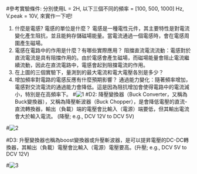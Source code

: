 #參考實驗條件: 分別使用L = 2H, 以下三個不同的頻率 = [100, 500, 1000] Hz, V.peak = 10V, 來實作一下吧!
1. 什麼是電感? 電感的單位是什麼？
電感是一種電性元件，其主要特性是對電流變化產生阻抗，並且能夠存儲磁場能量。當電流通過一個電感時，會在電感周圍產生磁場。
2. 電感在電路中的作用是什麼？有哪些實際應用？
阻擋直流電流流動：電感對於直流電流是具有阻擋作用的。由於電感會產生磁場，而磁場能量會阻止電流繼續流動，因此在直流電路中，電感會起到阻擋電流的作用。
2. 在上圖的三個實驗下，量測到的最大電流和電大電壓各別是多少？
3. 增加頻率對電路的電感反應有什麼預期影響？
通過能力變化：隨著頻率增加，電感對交流電流的通過能力會降低。這是因為阻抗增加會使得電路中的電流減小，特別是在高頻率下。
#![1](https://github.com/Antonypan/Small/assets/162288276/17d524ef-ef30-4ea2-a51f-32ba2a9538bc)
#D2: 降壓變換器（Buck Converter，又稱為Buck變換器），又稱為降壓斬波器（Buck Chopper），是會降低電壓的直流-直流轉換器，輸出（負載）端的電壓會比輸入（電源）端要低，但其輸出電流會大於輸入電流。 (降壓; e.g., DCV 12V to DCV 5V)


#![2](https://github.com/Antonypan/Small/assets/162288276/37cc3819-8825-4868-b93c-57ef24d38c5d)

#D3: 升壓變換器也稱為boost變換器或升壓斬波器，是可以提昇電壓的DC-DC轉換器，其輸出（負載）電壓會比輸入（電源）電壓要高。(升壓; e.g., DCV 5V to DCV 12V)


#![3](https://github.com/Antonypan/Small/assets/162288276/22ff145c-9604-44e8-81c7-1ac75ad37783)
